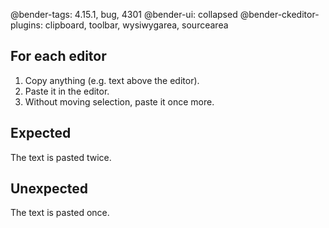 @bender-tags: 4.15.1, bug, 4301
@bender-ui: collapsed
@bender-ckeditor-plugins: clipboard, toolbar, wysiwygarea, sourcearea

## For each editor

1. Copy anything (e.g. text above the editor).
2. Paste it in the editor.
3. Without moving selection, paste it once more.

## Expected

The text is pasted twice.

## Unexpected

The text is pasted once.
